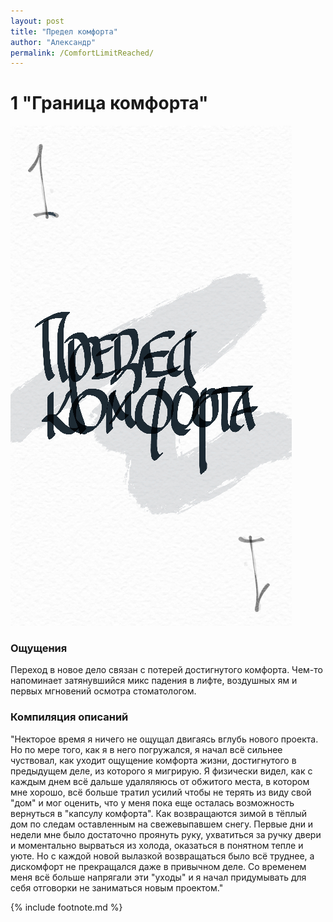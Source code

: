```yaml
---
layout: post
title: "Предел комфорта"
author: "Александр"
permalink: /ComfortLimitReached/
---
```

# 1 "Граница комфорта" 
![Предел комфорта](/_img/1.jpg)
### Ощущения
Переход в новое дело связан с потерей достигнутого комфорта. Чем-то напоминает затянувшийся микс падения в лифте, воздушных ям и первых мгновений осмотра стоматологом.  

### Компиляция описаний 
"Некторое время я ничего не ощущал двигаясь вглубь нового проекта. Но по мере того, как я в него погружался, я начал всё сильнее чуствовал, как уходит ощущение комфорта жизни, достигнутого в предыдущем деле, из которого я мигрирую. Я физически видел, как с каждым днем всё дальше удаляляюсь от обжитого места, в котором мне хорошо, всё больше тратил усилий чтобы не терять из виду свой "дом" и мог оценить, что у меня пока еще осталась возможность вернуться в "капсулу комфорта". Как возвращаются зимой в тёплый дом по следам оставленным на свежевыпавшем снегу. Первые дни и недели мне было достаточно проянуть руку, ухватиться за ручку двери и моментально вырваться из холода, оказаться в понятном тепле и уюте. Но с каждой новой вылазкой возвращаться было всё труднее, а дискомфорт не прекращался даже в привычном деле. Со временем меня всё больше напрягали эти "уходы" и я начал придумывать для себя отговорки не заниматься новым проектом."

{% include footnote.md %}
